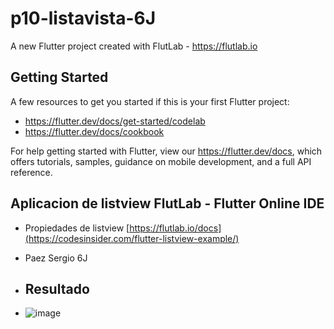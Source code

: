 # p10-listavista-6J

A new Flutter project created with FlutLab - https://flutlab.io

## Getting Started

A few resources to get you started if this is your first Flutter project:

- https://flutter.dev/docs/get-started/codelab
- https://flutter.dev/docs/cookbook

For help getting started with Flutter, view our
https://flutter.dev/docs, which offers tutorials,
samples, guidance on mobile development, and a full API reference.

## Aplicacion de listview FlutLab - Flutter Online IDE

- Propiedades de listview [https://flutlab.io/docs](https://codesinsider.com/flutter-listview-example/)
- Paez Sergio 6J

- ## Resultado
- ![image](https://github.com/SUPaezRivas/p10_ListaCard_6J/assets/143548332/07e86351-d34a-4450-bd96-7e8ea3cd54cc)

